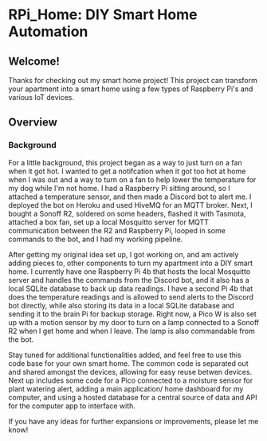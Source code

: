 # RPi_Home: DIY Smart Home Automation

## Welcome!

Thanks for checking out my smart home project! This project can transform your apartment into a smart home using a few types of Raspberry Pi's and various IoT devices.

## Overview 

### Background
For a little background, this project began as a way to just turn on a fan when it got hot. I wanted to get a notifcation when it got too hot at home when I was out and a way to turn on a fan to help lower the temperature for my dog while I'm not home. I had a Raspberry Pi sitting around, so I attached a temperature sensor, and then made a Discord bot to alert me. I deployed the bot on Heroku and used HiveMQ for an MQTT broker. Next, I bought a Sonoff R2, soldered on some headers, flashed it with Tasmota, attached a box fan, set up a local Mosquitto server for MQTT communication between the R2 and Raspberry Pi, looped in some commands to the bot, and I had my working pipeline. 

After getting my original idea set up, I got working on, and am actively adding pieces to, other components to turn my apartment into a DIY smart home. I currently have one Raspberry Pi 4b that hosts the local Mosquitto server and handles the commands from the Discord bot, and it also has a local SQLite database to back up data readings. I have a second Pi 4b that does the temperature readings and is allowed to send alerts to the Discord bot directly, while also storing its data in a local SQLite database and sending it to the brain Pi for backup storage. Right now, a Pico W is also set up with a motion sensor by my door to turn on a lamp connected to a Sonoff R2 when I get home and when I leave. The lamp is also commandable from the bot. 

Stay tuned for additional functionalities added, and feel free to use this code base for your own smart home. The common code is separated out and shared amongst the devices, allowing for easy reuse betwen devices. Next up includes some code for a Pico connected to a moisture sensor for plant watering alert, adding a main application/ home dashboard for my computer, and using a hosted database for a central source of data and API for the computer app to interface with.

If you have any ideas for further expansions or improvements, please let me know!